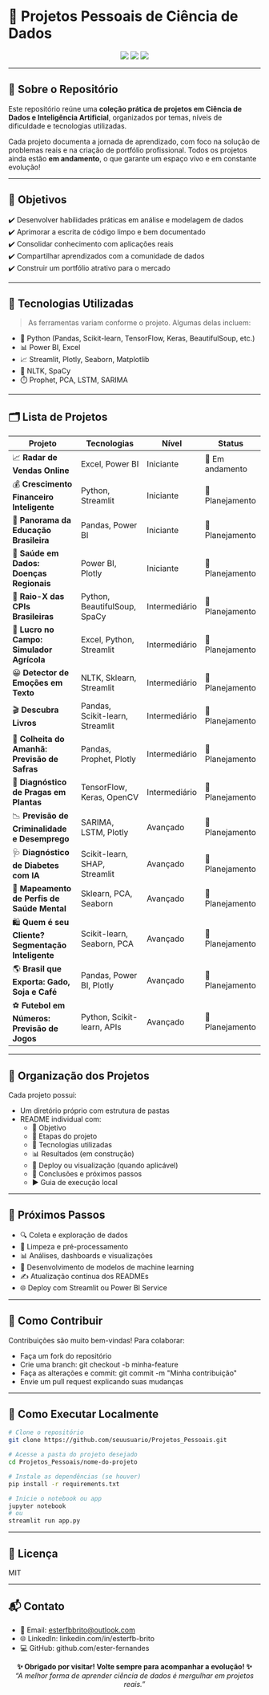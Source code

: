 # 💼 Projetos Pessoais de Ciência de Dados

<div align="center">
  <img src="https://img.shields.io/badge/Status-Em%20Desenvolvimento-yellow?style=for-the-badge"/>
  <img src="https://img.shields.io/badge/Nível-Iniciante%20a%20Avançado-blueviolet?style=for-the-badge"/>
  <img src="https://img.shields.io/badge/Autor-%20Ester Fernandes Barbosa de Brito-9cf?style=for-the-badge"/>
</div>

---

## 🧠 Sobre o Repositório

Este repositório reúne uma **coleção prática de projetos em Ciência de Dados e Inteligência Artificial**, organizados por temas, níveis de dificuldade e tecnologias utilizadas.

Cada projeto documenta a jornada de aprendizado, com foco na solução de problemas reais e na criação de portfólio profissional. Todos os projetos ainda estão **em andamento**, o que garante um espaço vivo e em constante evolução!

---

## 🎯 Objetivos

✔️ Desenvolver habilidades práticas em análise e modelagem de dados  
✔️ Aprimorar a escrita de código limpo e bem documentado  
✔️ Consolidar conhecimento com aplicações reais  
✔️ Compartilhar aprendizados com a comunidade de dados  
✔️ Construir um portfólio atrativo para o mercado

---

## 🧰 Tecnologias Utilizadas

> As ferramentas variam conforme o projeto. Algumas delas incluem:

- 🐍 Python (Pandas, Scikit-learn, TensorFlow, Keras, BeautifulSoup, etc.)
- 📊 Power BI, Excel
- 📈 Streamlit, Plotly, Seaborn, Matplotlib
- 🧠 NLTK, SpaCy
- ⏱️ Prophet, PCA, LSTM, SARIMA

---

## 🗂️ Lista de Projetos

| Projeto | Tecnologias | Nível | Status |
|--------|-------------|-------|--------|
| 📈 **Radar de Vendas Online** | Excel, Power BI | Iniciante | 🚧 Em andamento |
| 💰 **Crescimento Financeiro Inteligente** | Python, Streamlit | Iniciante | 🔄 Planejamento |
| 🏫 **Panorama da Educação Brasileira** | Pandas, Power BI | Iniciante |🔄 Planejamento |
| 🏥 **Saúde em Dados: Doenças Regionais** | Power BI, Plotly | Iniciante | 🔄 Planejamento |
| 🧾 **Raio-X das CPIs Brasileiras** | Python, BeautifulSoup, SpaCy | Intermediário | 🔄 Planejamento |
| 🌽 **Lucro no Campo: Simulador Agrícola** | Excel, Python, Streamlit | Intermediário | 🔄 Planejamento |
| 😀 **Detector de Emoções em Texto** | NLTK, Sklearn, Streamlit | Intermediário | 🔄 Planejamento |
| 🎬 **Descubra Livros** | Pandas, Scikit-learn, Streamlit | Intermediário | 🔄 Planejamento |
| 🌱 **Colheita do Amanhã: Previsão de Safras** | Pandas, Prophet, Plotly | Intermediário | 🔄 Planejamento |
| 🍃 **Diagnóstico de Pragas em Plantas** | TensorFlow, Keras, OpenCV | Intermediário | 🔄 Planejamento |
| 📉 **Previsão de Criminalidade e Desemprego** | SARIMA, LSTM, Plotly | Avançado | 🔄 Planejamento |
| 🩺 **Diagnóstico de Diabetes com IA** | Scikit-learn, SHAP, Streamlit | Avançado | 🔄 Planejamento |
| 🧬 **Mapeamento de Perfis de Saúde Mental** | Sklearn, PCA, Seaborn | Avançado | 🔄 Planejamento |
| 🛍️ **Quem é seu Cliente? Segmentação Inteligente** | Scikit-learn, Seaborn, PCA | Avançado | 🔄 Planejamento |
| 🌎 **Brasil que Exporta: Gado, Soja e Café** | Pandas, Power BI, Plotly | Avançado | 🔄 Planejamento |
| ⚽ **Futebol em Números: Previsão de Jogos** | Python, Scikit-learn, APIs | Avançado | 🔄 Planejamento |

---

## 🔁 Organização dos Projetos

Cada projeto possui:

- Um diretório próprio com estrutura de pastas
- README individual com:
  - 🎯 Objetivo
  - 🧪 Etapas do projeto
  - 🔧 Tecnologias utilizadas
  - 📊 Resultados (em construção)
  - 🚀 Deploy ou visualização (quando aplicável)
  - 💬 Conclusões e próximos passos
  - ▶️ Guia de execução local

---

## 📌 Próximos Passos

- 🔍 Coleta e exploração de dados
- 🧼 Limpeza e pré-processamento
- 📊 Análises, dashboards e visualizações
- 🧠 Desenvolvimento de modelos de machine learning
- ✍️ Atualização contínua dos READMEs
- 🌐 Deploy com Streamlit ou Power BI Service

---

## 🤝 Como Contribuir

Contribuições são muito bem-vindas! 
Para colaborar:
- Faça um fork do repositório
- Crie uma branch: git checkout -b minha-feature
- Faça as alterações e commit: git commit -m "Minha contribuição"
- Envie um pull request explicando suas mudanças

---

## 🚀 Como Executar Localmente

```bash
# Clone o repositório
git clone https://github.com/seuusuario/Projetos_Pessoais.git

# Acesse a pasta do projeto desejado
cd Projetos_Pessoais/nome-do-projeto

# Instale as dependências (se houver)
pip install -r requirements.txt

# Inicie o notebook ou app
jupyter notebook
# ou
streamlit run app.py
```

---

## 🧾 Licença

MIT

---

## 📬 Contato

- 📧 Email: esterfbbrito@outlook.com
- 🌐 LinkedIn: linkedin.com/in/esterfb-brito
- 💻 GitHub: github.com/ester-fernandes


<div align="center"> <strong>✨ Obrigado por visitar! Volte sempre para acompanhar a evolução! ✨</strong><br/> <em>“A melhor forma de aprender ciência de dados é mergulhar em projetos reais.”</em> </div>
